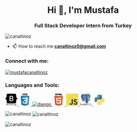 <h1 align="center">Hi 👋, I'm Mustafa</h1>
<h3 align="center">Full Stack Developer Intern from Turkey</h3>

<p align="left"> <img src="https://komarev.com/ghpvc/?username=canaltinoz&label=Profile%20views&color=0e75b6&style=flat" alt="canaltinoz" /> </p>

- 📫 How to reach me **canaltinoz0@gmail.com**

<h3 align="left">Connect with me:</h3>
<p align="left">
<a href="https://linkedin.com/in/mustafacanaltinoz" target="blank"><img align="center" src="https://raw.githubusercontent.com/rahuldkjain/github-profile-readme-generator/master/src/images/icons/Social/linked-in-alt.svg" alt="mustafacanaltinoz" height="30" width="40" /></a>
</p>

<h3 align="left">Languages and Tools:</h3>
<p align="left"> <a href="https://getbootstrap.com" target="_blank" rel="noreferrer"> <img src="https://raw.githubusercontent.com/devicons/devicon/master/icons/bootstrap/bootstrap-plain-wordmark.svg" alt="bootstrap" width="40" height="40"/> </a> <a href="https://www.w3schools.com/css/" target="_blank" rel="noreferrer"> <img src="https://raw.githubusercontent.com/devicons/devicon/master/icons/css3/css3-original-wordmark.svg" alt="css3" width="40" height="40"/> </a> <a href="https://www.djangoproject.com/" target="_blank" rel="noreferrer"> <img src="https://cdn.worldvectorlogo.com/logos/django.svg" alt="django" width="40" height="40"/> </a> <a href="https://www.w3.org/html/" target="_blank" rel="noreferrer"> <img src="https://raw.githubusercontent.com/devicons/devicon/master/icons/html5/html5-original-wordmark.svg" alt="html5" width="40" height="40"/> </a> <a href="https://developer.mozilla.org/en-US/docs/Web/JavaScript" target="_blank" rel="noreferrer"> <img src="https://raw.githubusercontent.com/devicons/devicon/master/icons/javascript/javascript-original.svg" alt="javascript" width="40" height="40"/> </a> <a href="https://www.postgresql.org" target="_blank" rel="noreferrer"> <img src="https://raw.githubusercontent.com/devicons/devicon/master/icons/postgresql/postgresql-original-wordmark.svg" alt="postgresql" width="40" height="40"/> </a> <a href="https://www.python.org" target="_blank" rel="noreferrer"> <img src="https://raw.githubusercontent.com/devicons/devicon/master/icons/python/python-original.svg" alt="python" width="40" height="40"/> </a> </p>

<p><img align="left" src="https://github-readme-stats.vercel.app/api/top-langs?username=canaltinoz&show_icons=true&locale=en&layout=compact" alt="canaltinoz" /></p>

<p>&nbsp;<img align="center" src="https://github-readme-stats.vercel.app/api?username=canaltinoz&show_icons=true&locale=en" alt="canaltinoz" /></p>

<p><img align="center" src="https://github-readme-streak-stats.herokuapp.com/?user=canaltinoz&" alt="canaltinoz" /></p>
